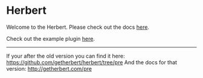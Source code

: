Herbert
===============

Welcome to the Herbert. Please check out the docs [here](http://getherbert.com/).

Check out the example plugin [here](https://github.com/getherbert/example-plugin).

---
If your after the old version you can find it here: https://github.com/getherbert/herbert/tree/pre
And the docs for that version: http://getherbert.com/pre


